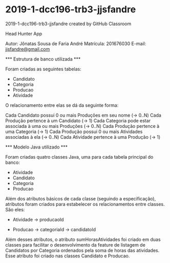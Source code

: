 ﻿# 2019-1-dcc196-trb3-jjsfandre
2019-1-dcc196-trb3-jjsfandre created by GitHub Classroom

Head Hunter App

Autor: Jônatas Sousa de Faria André
Matrícula: 201676030
E-mail: jjsfandre@gmail.com

*** Estrutura de banco utilizada ***

Foram criadas as seguintes tabelas:

* Candidato
* Categoria
* Producao
* Atividade


O relacionamento entre elas se dá da seguinte forma:

Cada Candidato possui 0 ou mais Produções em seu nome (-> 0..N)
Cada Produção pertence à um Candidato (-> 1)
Cada Categoria pode estar associada à uma ou mais Produções (-> 0..N)
Cada Produção pertence à uma Categoria (-> 1)
Cada Produção possui 0 ou mais Atividades associadas à ela (-> 0..N)
Cada Atividade pertence à uma Produção (-> 1)


*** Modelo Java utilizado ***


Foram criadas quatro classes Java, uma para cada tabela principal do banco:

* Atividade
* Candidato
* Categoria
* Producao


Além dos atributos básicos de cada classe (seguindo a especificação), atributos foram criados para estabelecer os relacionamentos entre classes. São eles:

* Atividade
	-> producaoId

* Producao
	-> categoriaId
	-> candidatoId

Além desses atributos, o atributo sumHorasAtividades foi criado em duas classes para facilitar o desenvolvimento da feature de listagem de Candidatos por Categoria ordenados pela soma de horas das atividades. Esse atributo foi criado nas classes Candidato e Producao.